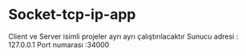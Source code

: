 # Socket-tcp-ip-app
Client ve Server isimli projeler ayrı ayrı çalıştırılacaktır
Sunucu adresi : 127.0.0.1
Port numarası :34000 

